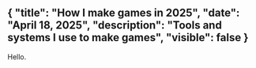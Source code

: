 {
	"title": "How I make games in 2025",
	"date": "April 18, 2025",
	"description": "Tools and systems I use to make games",
	"visible": false
}
---

Hello.